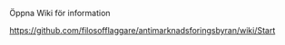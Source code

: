 
Öppna Wiki för information

https://github.com/filosofflaggare/antimarknadsforingsbyran/wiki/Start
